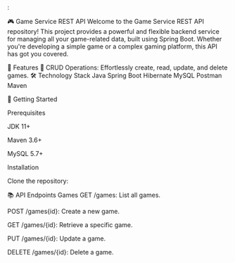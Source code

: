 :

🎮 Game Service REST API
Welcome to the Game Service REST API repository! This project provides a powerful and flexible backend service for managing all your game-related data, built using Spring Boot. Whether you're developing a simple game or a complex gaming platform, this API has got you covered.


🌟 Features
🔄 CRUD Operations: Effortlessly create, read, update, and delete games.
🛠️ Technology Stack
Java
Spring Boot
Hibernate
MySQL
Postman
Maven

🚀 Getting Started

Prerequisites

JDK 11+

Maven 3.6+

MySQL 5.7+

Installation

Clone the repository:

📚 API Endpoints
Games
GET /games: List all games.

POST /games{id}: Create a new game.

GET /games/{id}: Retrieve a specific game.

PUT /games/{id}: Update a game.

DELETE /games/{id}: Delete a game.
